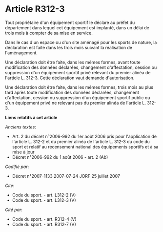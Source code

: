 # Article R312-3

Tout propriétaire d'un équipement sportif le déclare au préfet du département dans lequel cet équipement est implanté, dans
un délai de trois mois à compter de sa mise en service.

Dans le cas d'un espace ou d'un site aménagé pour les sports de nature, la déclaration est faite dans les trois mois suivant
la réalisation de l'aménagement.

Une déclaration doit être faite, dans les mêmes formes, avant toute modification des données déclarées, changement
d'affectation, cession ou suppression d'un équipement sportif privé relevant du premier alinéa de l'article L. 312-3. Cette
déclaration vaut demande d'autorisation.

Une déclaration doit être faite, dans les mêmes formes, trois mois au plus tard après toute modification des données
déclarées, changement d'affectation, cession ou suppression d'un équipement sportif public ou d'un équipement privé ne
relevant pas du premier alinéa de l'article L. 312-3.

**Liens relatifs à cet article**

_Anciens textes_:

  - Art. 2 du décret n°2006-992 du 1er août 2006 pris pour l'application de l'article L. 312-2 et du premier alinéa de l'article L. 312-3 du code du sport et relatif au recensement national des équipements sportifs et à sa mise à jour
  - Décret n°2006-992 du 1 août 2006 - art. 2 (Ab)

_Codifié par_:

  - Décret n°2007-1133 2007-07-24 JORF 25 juillet 2007

_Cite_:

  - Code du sport. - art. L312-2 (V)
  - Code du sport. - art. L312-3 (V)

_Cité par_:

  - Code du sport. - art. R312-4 (V)
  - Code du sport. - art. R312-7 (V)
